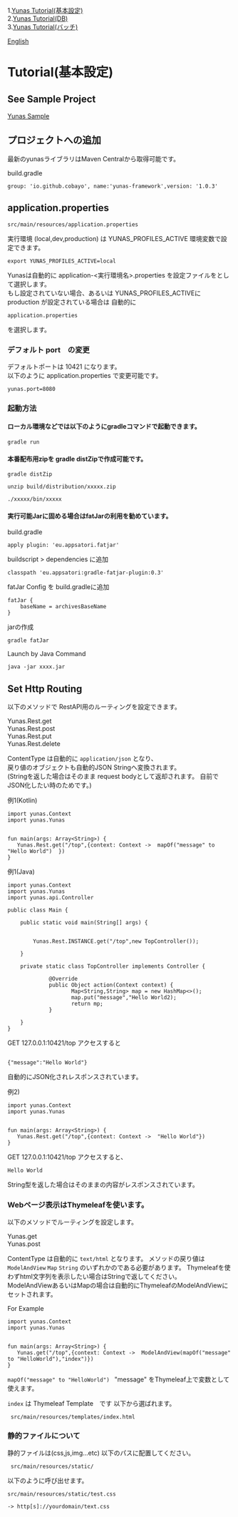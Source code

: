 1.[Yunas Tutorial(基本設定)](/ja_index.md)   
2.[Yunas Tutorial(DB)](/ja_index_db.md)  
3.[Yunas Tutorial(バッチ)](/ja_index_batch.md)  

[English](/)

# Tutorial(基本設定)

## See Sample Project
[Yunas Sample](https://github.com/cobayo/yunas-sample)

## プロジェクトへの追加
最新のyunasライブラリはMaven Centralから取得可能です。


build.gradle
```
group: 'io.github.cobayo', name:'yunas-framework',version: '1.0.3'
```


## application.properties  

```
src/main/resources/application.properties
```  

実行環境 (local,dev,production) は YUNAS_PROFILES_ACTIVE 環境変数で設定できます。  

```
export YUNAS_PROFILES_ACTIVE=local
```
Yunasは自動的に application-<実行環境名>.properties を設定ファイルをとして選択します。  
もし設定されていない場合、あるいは  YUNAS_PROFILES_ACTIVEに production が設定されている場合は
自動的に  
```
application.properties
``` 
を選択します。  

### デフォルト port　の変更
デフォルトポートは 10421 になります。  
以下のように application.properties で変更可能です。 

```
yunas.port=8080
```

### 起動方法
#### ローカル環境などでは以下のようにgradleコマンドで起動できます。
```
gradle run
```

#### 本番配布用zipを gradle distZipで作成可能です。
```
gradle distZip  

unzip build/distribution/xxxxx.zip  

./xxxxx/bin/xxxxx  
```

#### 実行可能Jarに固める場合はfatJarの利用を勧めています。 

build.gradle
```
apply plugin: 'eu.appsatori.fatjar'
```

buildscript > dependencies  に追加  
```
classpath 'eu.appsatori:gradle-fatjar-plugin:0.3'
```

fatJar Config を build.gradleに追加  
```
fatJar {
    baseName = archivesBaseName
}
```

jarの作成  
```
gradle fatJar
```

Launch by Java Command
```
java -jar xxxx.jar
```


## Set Http Routing

以下のメソッドで RestAPI用のルーティングを設定できます。 
  
Yunas.Rest.get  
Yunas.Rest.post    
Yunas.Rest.put    
Yunas.Rest.delete    
  

ContentType は自動的に ```application/json```  となり、  
戻り値のオブジェクトも自動的JSON Stringへ変換されます。  
(Stringを返した場合はそのまま request bodyとして返却されます。
自前でJSON化したい時のためです。)


例1(Kotlin)

```
import yunas.Context
import yunas.Yunas  


fun main(args: Array<String>) {
   Yunas.Rest.get("/top",{context: Context ->  mapOf("message" to "Hello World")  })
}
```

例1(Java)  
```
import yunas.Context
import yunas.Yunas  
import yunas.api.Controller

public class Main {

    public static void main(String[] args) {


        Yunas.Rest.INSTANCE.get("/top",new TopController());

    }
    
    private static class TopController implements Controller {
    
             @Override
             public Object action(Context context) {
                    Map<String,String> map = new HashMap<>();
                    map.put("message","Hello World2);
                    return mp;
             }
    
    }
}

```

GET 127.0.0.1:10421/top  アクセスすると

```

{"message":"Hello World"}
```
自動的にJSON化されレスポンスされています。



例2)
```
import yunas.Context
import yunas.Yunas  


fun main(args: Array<String>) {
   Yunas.Rest.get("/top",{context: Context ->  "Hello World"})
}
```

GET 127.0.0.1:10421/top  アクセスすると、
```
Hello World
```
String型を返した場合はそのままの内容がレスポンスされています。

### Webページ表示はThymeleafを使います。

 以下のメソッドでルーティングを設定します。

Yunas.get    
Yunas.post   

ContentType は自動的に ```text/html``` となります。
 メソッドの戻り値は```ModelAndView```  ```Map```  ```String```
  のいずれかのである必要があります。
Thymeleafを使わずhtml文字列を表示したい場合はStringで返してください。  
ModelAndViewあるいはMapの場合は自動的にThymeleafのModelAndViewにセットされます。

For Example  

```
import yunas.Context
import yunas.Yunas  


fun main(args: Array<String>) {
   Yunas.get("/top",{context: Context ->  ModelAndView(mapOf("message" to "HelloWorld"),"index")})
}
```

```mapOf("message" to "HelloWorld") ```  "message" をThymeleaf上で変数として使えます。 

```index``` は Thymeleaf Template　です 
以下から選ばれます。  

```
 src/main/resources/templates/index.html
```

### 静的ファイルについて

静的ファイルは(css,js,img...etc) 以下のパスに配置してください。 
 
```
 src/main/resources/static/
```

以下のように呼び出せます。  
```
src/main/resources/static/test.css

-> http[s]://yourdomain/text.css

```

